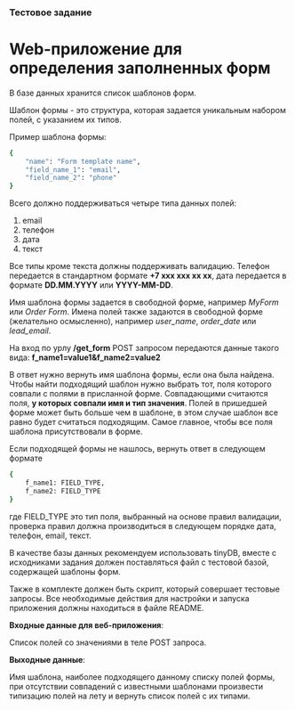 ### Тестовое задание
# Web-приложение для определения заполненных форм

В базе данных хранится список шаблонов форм.

Шаблон формы - это структура, которая задается уникальным набором полей, с указанием их типов.

Пример шаблона формы:
```sh
{
    "name": "Form template name",
    "field_name_1": "email",
    "field_name_2": "phone"
}
```
Всего должно поддерживаться четыре типа данных полей: 
1. email
2. телефон
3. дата
4. текст

Все типы кроме текста должны поддерживать валидацию. Телефон передается в стандартном формате **+7 xxx xxx xx xx**, дата передается в формате **DD.MM.YYYY** или **YYYY-MM-DD**.

Имя шаблона формы задается в свободной форме, например *MyForm* или *Order Form*.
Имена полей также задаются в свободной форме (желательно осмысленно), например *user_name*, *order_date* или *lead_email*.

На вход по урлу **/get_form** POST запросом передаются данные такого вида:
**f_name1=value1&f_name2=value2**

В ответ нужно вернуть имя шаблона формы, если она была найдена.
Чтобы найти подходящий шаблон нужно выбрать тот, поля которого совпали с полями в присланной форме. Совпадающими считаются поля, **у которых совпали имя и тип значения**. Полей в пришедшей форме может быть больше чем в шаблоне, в этом случае шаблон все равно будет считаться подходящим. Самое главное, чтобы все поля шаблона присутствовали в форме.

Если подходящей формы не нашлось, вернуть ответ в следующем формате
```sh
{
    f_name1: FIELD_TYPE,
    f_name2: FIELD_TYPE
}
```
где FIELD_TYPE это тип поля, выбранный на основе правил валидации, проверка правил должна производиться в следующем порядке дата, телефон, email, текст.

В качестве базы данных рекомендуем использовать tinyDB, вместе с исходниками задания должен поставляться файл с тестовой базой, содержащей шаблоны форм.

Также в комплекте должен быть скрипт, который совершает тестовые запросы. Все необходимые действия для настройки и запуска приложения должны находиться в файле README.

**Входные данные для веб-приложения**:

Список полей со значениями в теле POST запроса.

**Выходные данные**:

Имя шаблона, наиболее подходящего данному списку полей формы, при отсутствии совпадений с известными шаблонами произвести типизацию полей на лету и вернуть список полей с их типами.
